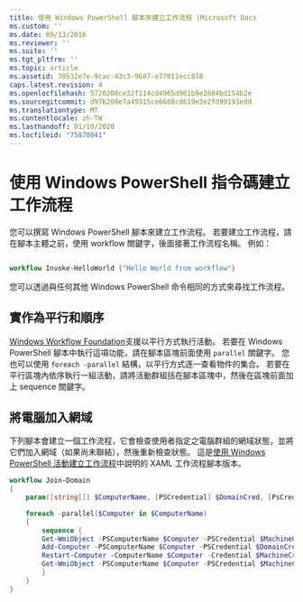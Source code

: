 ```yaml
---
title: 使用 Windows PowerShell 腳本來建立工作流程 |Microsoft Docs
ms.custom: ''
ms.date: 09/13/2016
ms.reviewer: ''
ms.suite: ''
ms.tgt_pltfrm: ''
ms.topic: article
ms.assetid: 70532e7e-9cac-43c3-9687-e77011ecc878
caps.latest.revision: 4
ms.openlocfilehash: 5720200ce32f114cd4965d961b9e2804bd154b2e
ms.sourcegitcommit: d97b200e7a49315ce6608cd619e3e2fd99193edd
ms.translationtype: MT
ms.contentlocale: zh-TW
ms.lasthandoff: 01/10/2020
ms.locfileid: "75870841"
---
```

# <a name="creating-a-workflow-by-using-a-windows-powershell-script"></a>使用 Windows PowerShell 指令碼建立工作流程

您可以撰寫 Windows PowerShell 腳本來建立工作流程。 若要建立工作流程，請在腳本主體之前，使用 workflow 關鍵字，後面接著工作流程名稱。 例如：

```powershell

workflow Invoke-HelloWorld {"Hello World from workflow"}
```

您可以透過與任何其他 Windows PowerShell 命令相同的方式來尋找工作流程。

## <a name="implementing-parallel-and-sequence"></a>實作為平行和順序

[Windows Workflow Foundation](/previous-versions/dotnet/netframework-3.5/ms735967(v=vs.90))支援以平行方式執行活動。 若要在 Windows PowerShell 腳本中執行這項功能，請在腳本區塊前面使用 `parallel` 關鍵字。 您也可以使用 `foreach -parallel` 結構，以平行方式逐一查看物件的集合。 若要在平行區塊內依序執行一組活動，請將活動群組括在腳本區塊中，然後在區塊前面加上 sequence 關鍵字。

## <a name="joining-computers-to-a-domain"></a>將電腦加入網域

下列腳本會建立一個工作流程，它會檢查使用者指定之電腦群組的網域狀態，並將它們加入網域（如果尚未聯結），然後重新檢查狀態。
這是[使用 Windows PowerShell 活動建立工作流程](./creating-a-workflow-with-windows-powershell-activities.md)中說明的 XAML 工作流程腳本版本。

```powershell
workflow Join-Domain
{
    param([string[]] $ComputerName, [PSCredential] $DomainCred, [PsCredential] $MachineCred)

    foreach -parallel($Computer in $ComputerName)
    {
        sequence {
        Get-WmiObject -PSComputerName $Computer -PSCredential $MachineCred
        Add-Computer -PSComputerName $Computer -PSCredential $DomainCred
        Restart-Computer -ComputerName $Computer -Credential $MachineCred -For PowerShell -Force -Wait -PSComputerName ""
        Get-WmiObject -PSComputerName $Computer -PSCredential $MachineCred
        }
    }
}
```